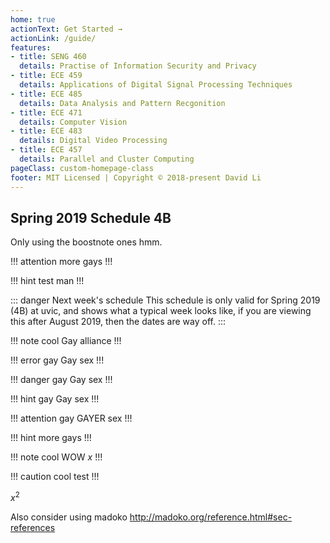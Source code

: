```yaml
---
home: true
actionText: Get Started →
actionLink: /guide/
features:
- title: SENG 460
  details: Practise of Information Security and Privacy
- title: ECE 459
  details: Applications of Digital Signal Processing Techniques
- title: ECE 485
  details: Data Analysis and Pattern Recgonition
- title: ECE 471
  details: Computer Vision
- title: ECE 483
  details: Digital Video Processing 
- title: ECE 457
  details: Parallel and Cluster Computing
pageClass: custom-homepage-class
footer: MIT Licensed | Copyright © 2018-present David Li
---
```


## Spring 2019 Schedule <Badge warning>4B</Badge>

Only using the boostnote ones hmm.

!!! attention more 
gays
!!!

!!! hint
test man
!!!

::: danger Next week's schedule
This schedule is only valid for Spring 2019 (4B) at uvic, and shows what a typical week looks like, if you are viewing this after August 2019, then the dates are way off.
:::

!!! note cool
Gay alliance
!!!

!!! error gay
Gay sex 
!!!

!!! danger gay
Gay sex 
!!!


!!! hint gay
Gay sex 
!!!

!!! attention gay
GAYER sex
!!!

!!! hint more 
gays
!!!

!!! note cool
WOW $x$
!!!

!!! caution cool 
test 
!!!

$x^2$

Also consider using madoko http://madoko.org/reference.html#sec-references

